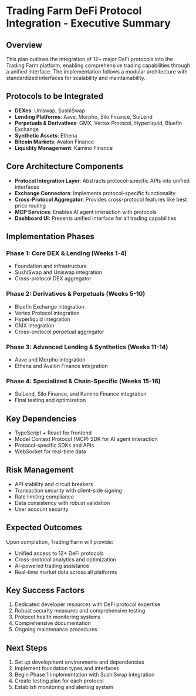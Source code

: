 # Trading Farm DeFi Protocol Integration - Executive Summary

## Overview

This plan outlines the integration of 12+ major DeFi protocols into the Trading Farm platform, enabling comprehensive trading capabilities through a unified interface. The implementation follows a modular architecture with standardized interfaces for scalability and maintainability.

## Protocols to be Integrated

- **DEXes**: Uniswap, SushiSwap
- **Lending Platforms**: Aave, Morpho, Silo Finance, SuiLend
- **Perpetuals & Derivatives**: GMX, Vertex Protocol, Hyperliquid, Bluefin Exchange
- **Synthetic Assets**: Ethena
- **Bitcoin Markets**: Avalon Finance
- **Liquidity Management**: Kamino Finance

## Core Architecture Components

- **Protocol Integration Layer**: Abstracts protocol-specific APIs into unified interfaces
- **Exchange Connectors**: Implements protocol-specific functionality
- **Cross-Protocol Aggregator**: Provides cross-protocol features like best price routing
- **MCP Services**: Enables AI agent interaction with protocols
- **Dashboard UI**: Presents unified interface for all trading capabilities

## Implementation Phases

### Phase 1: Core DEX & Lending (Weeks 1-4)
- Foundation and infrastructure
- SushiSwap and Uniswap integration
- Cross-protocol DEX aggregator

### Phase 2: Derivatives & Perpetuals (Weeks 5-10)
- Bluefin Exchange integration
- Vertex Protocol integration
- Hyperliquid integration
- GMX integration
- Cross-protocol perpetual aggregator

### Phase 3: Advanced Lending & Synthetics (Weeks 11-14)
- Aave and Morpho integration
- Ethena and Avalon Finance integration

### Phase 4: Specialized & Chain-Specific (Weeks 15-16)
- SuiLend, Silo Finance, and Kamino Finance integration
- Final testing and optimization

## Key Dependencies

- TypeScript + React for frontend
- Model Context Protocol (MCP) SDK for AI agent interaction
- Protocol-specific SDKs and APIs
- WebSocket for real-time data

## Risk Management

- API stability and circuit breakers
- Transaction security with client-side signing
- Rate limiting compliance
- Data consistency with robust validation
- User account security

## Expected Outcomes

Upon completion, Trading Farm will provide:
- Unified access to 12+ DeFi protocols
- Cross-protocol analytics and optimization
- AI-powered trading assistance
- Real-time market data across all platforms

## Key Success Factors

1. Dedicated developer resources with DeFi protocol expertise
2. Robust security measures and comprehensive testing
3. Protocol health monitoring systems
4. Comprehensive documentation
5. Ongoing maintenance procedures

## Next Steps

1. Set up development environments and dependencies
2. Implement foundation types and interfaces
3. Begin Phase 1 implementation with SushiSwap integration
4. Create testing plan for each protocol
5. Establish monitoring and alerting system 